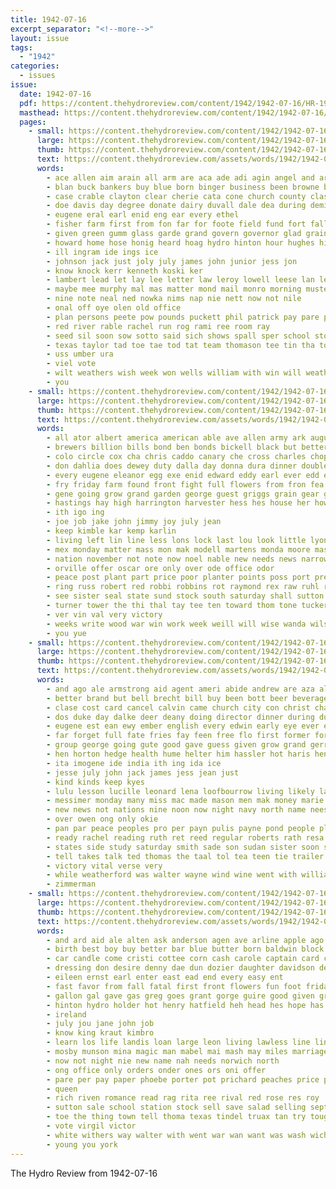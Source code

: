 ```yaml
---
title: 1942-07-16
excerpt_separator: "<!--more-->"
layout: issue
tags:
  - "1942"
categories:
  - issues
issue:
  date: 1942-07-16
  pdf: https://content.thehydroreview.com/content/1942/1942-07-16/HR-1942-07-16.pdf
  masthead: https://content.thehydroreview.com/content/1942/1942-07-16/masthead/HR-1942-07-16.jpg
  pages:
    - small: https://content.thehydroreview.com/content/1942/1942-07-16/small/HR-1942-07-16-01.jpg
      large: https://content.thehydroreview.com/content/1942/1942-07-16/large/HR-1942-07-16-01.jpg
      thumb: https://content.thehydroreview.com/content/1942/1942-07-16/thumbnails/HR-1942-07-16-01.jpg
      text: https://content.thehydroreview.com/assets/words/1942/1942-07-16/HR-1942-07-16-01.txt
      words:
        - ace allen aim arain all arm are aca ade adi agin angel and army ard
        - blan buck bankers buy blue born binger business been browne ben boys back box bond bring ber
        - case crable clayton clear cherie cata cone church county class carry coins car caddo cross city cease college cin childers
        - doe davis day degree donate dairy duvall dale dea during deming deer doing death debord dear
        - eugene eral earl enid eng ear every ethel
        - fisher farm first from fon far for foote field fund fort fall fee
        - given green gumm glass garde grand govern governor glad grain gomer general
        - howard home hose honig heard hoag hydro hinton hour hughes him hud has her hurt hes
        - ill ingram ide ings ice
        - johnson jack just joly july james john junior jess jon
        - know knock kerr kenneth koski ker
        - lambert lead let lay lee letter law leroy lowell leese lan les lit leavenworth leon light long lookeba leo late life
        - maybe mee murphy mal mas matter mond mail monro morning muster merle mary march men marilyn made may mai monday myrtle
        - nine note neal ned nowka nims nap nie nett now not nile
        - onal off oye olen old office
        - plan persons peete pow pounds puckett phil patrick pay pare peers pau pat public prime phe peggy
        - red river rable rachel run rog rami ree room ray
        - seed sil soon sow sotto said sich shows spall sper school store sugar stole small say shaw sewing sickles stacy stock sale sill sieg saturday student sal service sir state santor sock shafter shed second sue shore smith
        - texas taylor tad toe tae tod tat team thomason tee tin tha tones thing the them
        - uss umber ura
        - viel vote
        - wilt weathers wish week won wells william with win will weather wilson winning war wyatt
        - you
    - small: https://content.thehydroreview.com/content/1942/1942-07-16/small/HR-1942-07-16-02.jpg
      large: https://content.thehydroreview.com/content/1942/1942-07-16/large/HR-1942-07-16-02.jpg
      thumb: https://content.thehydroreview.com/content/1942/1942-07-16/thumbnails/HR-1942-07-16-02.jpg
      text: https://content.thehydroreview.com/assets/words/1942/1942-07-16/HR-1942-07-16-02.txt
      words:
        - all ator albert america american able ave allen army ark august ara and are
        - brewers billion bills bond ben bonds bickell black but better bebe back bal bridgeport been both buy boat bear bethel bring brother beer brake baler barr bank ber bas
        - colo circle cox cha chris caddo canary che cross charles chopper change county center carl city
        - don dahlia does dewey duty dalla day donna dura dinner double daughters doing dark during dungan dickey
        - every eugene eleanor egg exe enid edward eddy earl ever edd engineer
        - fry friday farm found front fight full flowers from fron fea friends flower fulton freedom for farmer fields fena fast floyd fred few
        - gene going grow grand garden george guest griggs grain gear goes goodwin given grogg
        - hastings hay high harrington harvester hess hes house her how health hattie hens herndon harry hal harr hydro hobby had home has harris homan herschel hudson harvey hood
        - ith igo ing
        - joe job jake john jimmy joy july jean
        - keep kimble kar kemp karlin
        - living left lin line less lons lock last lou look little lyon likely live london lees lake lindel large leen lemon
        - mex monday matter mass mon mak modell martens monda moore mash miles men molet morrow many man muy mith meas miler more mildred martin may
        - nation november not note now noel nable new needs news narrow nee nie north nims near name night
        - orville offer oscar ore only over ode office odor
        - peace post plant part price poor planter points poss port press pay pride pos people pueblo place parent pitzer pleasant
        - ring russ robert red robbi robbins rot raymond rex raw ruhl rin radio remedies ray ren rocky rub roy
        - see sister seal state sund stock south saturday shall sutton shoop serene sailors stevie soy sunday seen she sparks sullens stay sylvester sun sons stamps stare son suits single shows sax sao stockton summer seed
        - turner tower the thi thal tay tee ten toward thom tone tucker tea them tindel thomas tuck trow toles than texas
        - ver vin val very victory
        - weeks write wood war win work week weill will wise wanda wilson wheet wildman white was wit way wages with went world wee wilt wright
        - you yue
    - small: https://content.thehydroreview.com/content/1942/1942-07-16/small/HR-1942-07-16-03.jpg
      large: https://content.thehydroreview.com/content/1942/1942-07-16/large/HR-1942-07-16-03.jpg
      thumb: https://content.thehydroreview.com/content/1942/1942-07-16/thumbnails/HR-1942-07-16-03.jpg
      text: https://content.thehydroreview.com/assets/words/1942/1942-07-16/HR-1942-07-16-03.txt
      words:
        - and ago ale armstrong aid agent ameri abide andrew are aza aly ally army all awe
        - better brand but bell brecht bill buy been bott beer beverage band business bible blaine bonds bottle binger baptist bales bette betty
        - clase cost card cancel calvin came church city con christ chambers clarence clinton cope certain cot clara cake change channel cedar cant canyon course can cattle
        - dos duke day dalke deer deany doing director dinner during dung dungan dean duren daughter demin days
        - eugene est ean ewy ember english every edwin early eye ever ens
        - far forget full fate fries fay feen free flo first former for foot friday fanny fair frida fees
        - group george going gute good gave guess given grow grand gerry guard goods general
        - hen horton hedge health hume helter him hassler hot haris henry half hydro herschel held head her hilda heidebrecht homa hamilton has harrison huge had home hazel haber ham horm
        - ita imogene ide india ith ing ida ice
        - jesse july john jack james jess jean just
        - kind kinds keep kyes
        - lulu lesson lucille leonard lena loofbourrow living likely lass lang lathe leora later lady last league lay live lit look land leroy less
        - messimer monday many miss mac made mason men mak money marie more man mary monda may mach mine milk most
        - new news not nations nine noon now night navy north name nees nims nething
        - over owen ong only okie
        - pan par peace peoples pro per payn pulis payne pond people plate pest pastor pam police person plenty payment pay puck park public
        - ready rachel reading ruth ret reed regular roberts rath resa
        - states side study saturday smith sade son sudan sister soon service seven sale sunday stafford shad sons sunda swiggart song sis star schultz state share stuteville stamps she subject sonday sey sents
        - tell takes talk ted thomas the taal tol tea teen tie trailer tant tax thousand truman tex try then tao than
        - victory vital verse very
        - while weatherford was walter wayne wind wine went with williams world will water willingham west words war washita win wood work wai welding week
        - zimmerman
    - small: https://content.thehydroreview.com/content/1942/1942-07-16/small/HR-1942-07-16-04.jpg
      large: https://content.thehydroreview.com/content/1942/1942-07-16/large/HR-1942-07-16-04.jpg
      thumb: https://content.thehydroreview.com/content/1942/1942-07-16/thumbnails/HR-1942-07-16-04.jpg
      text: https://content.thehydroreview.com/assets/words/1942/1942-07-16/HR-1942-07-16-04.txt
      words:
        - and ard aid ale alten ask anderson agen ave arline apple ago all angele are ath area
        - birth best boy buy better bar blue butter born baldwin block bonds beans been but bring bayes burbank bureau bill bank back betty boas baby
        - car candle come cristi cottee corn cash carole captain card charlie cine care cote carney corporal coffee can craft crochet
        - dressing don desire denny dae dun dozier daughter davidson dewey day
        - eileen ernst earl enter east ead end every easy ent
        - fast favor from fall fatal first front flowers fun foot friday flemings for ford farm field flakes
        - gallon gal gave gas greg goes grant gorge guire good given grable
        - hinton hydro holder hot henry hatfield heh head hes hope has had haworth henke her hart hunter
        - ireland
        - july jou jane john job
        - know king kraut kimbro
        - learn los life landis loan large leon living lawless line lin last left let look
        - mosby munson mina magic man mabel mai mash may miles marriage miss much monday mature men merit mata market many moore morning money
        - now not night nie new name nah needs norwich north
        - ong office only orders onder ones ors oni offer
        - pare per pay paper phoebe porter pot prichard peaches price pie pork pau prior pounds pound page poy pour part place pankratz plate
        - queen
        - rich riven romance read rag rita ree rival red rose res roy
        - sutton sale school station stock sell save salad selling september sidney swell san service sand seme send six size shantz sal state seres said saturday sharon sergeant see son simpson sunday
        - toe the thing town tell thoma texas tindel truax tan try tough take touch theodore
        - vote virgil victor
        - white withers way walter with went war wan want was wash wich week whittenton water west weeks why will
        - young you york
---
```


The Hydro Review from 1942-07-16

<!--more-->

